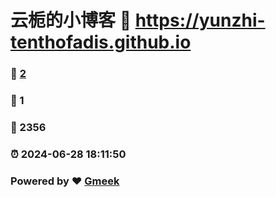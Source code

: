 # 云栀的小博客 :link: https://yunzhi-tenthofadis.github.io 
### :page_facing_up: [2](https://yunzhi-tenthofadis.github.io/tag.html) 
### :speech_balloon: 1 
### :hibiscus: 2356 
### :alarm_clock: 2024-06-28 18:11:50 
### Powered by :heart: [Gmeek](https://github.com/Meekdai/Gmeek)
